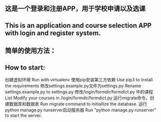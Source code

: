 ## 这是一个登录和注册APP，用于学校申请以及选课
## This is an application and course selection APP with login and register system. 

## 简单的使用方法：
## How to start: 


创建虚拟环境
Run with virtualenv
使用pip安装第三方依赖
Use pip3 to install the requirements
修改settings.example.py文件为settings.py
Rename settings.example.py to settings.py
修改/login/formdir/formdict.py 中的课程List
Modify your courses in /login/formdir/formdict.py
运行migrate命令，创建数据库和数据表
Run migrate command to initiallize the database. 
运行python manage.py runserver启动服务器
Run "python manage.py runserver" to start the server. 


